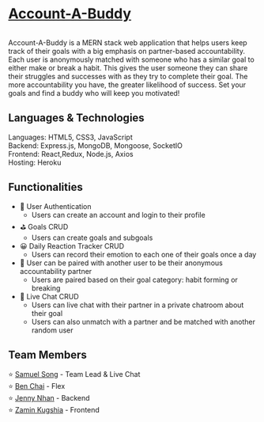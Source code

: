 # [Account-A-Buddy](https://account-a-buddies.herokuapp.com)

<img src="" />

Account-A-Buddy is a MERN stack web application that helps users keep track of their goals with a big emphasis on partner-based accountability. Each user is anonymously matched with someone who has a similar goal to either make or break a habit. This gives the user someone they can share their struggles and successes with as they try to complete their goal. The more accountability you have, the greater likelihood of success. Set your goals and find a buddy who will keep you motivated!

## Languages & Technologies 
Languages: HTML5, CSS3, JavaScript
<br/>
Backend: Express.js, MongoDB, Mongoose, SocketIO
<br/>
Frontend: React,Redux, Node.js, Axios
<br/>
Hosting: Heroku

## Functionalities
- 🚦 User Authentication 
    - Users can create an account and login to their profile
- ⛳ Goals CRUD 
    - Users can create goals and subgoals
- 😀 Daily Reaction Tracker CRUD 
    - Users can record their emotion to each one of their goals once a day
- 🤝 User can be paired with another user to be their anonymous accountability partner 
    - Users are paired based on their goal category: habit forming or breaking
- 💬 Live Chat CRUD 
    - Users can live chat with their partner in a private chatroom about their goal
    - Users can also unmatch with a partner and be matched with another random user

## Team Members
⭐ [Samuel Song](https://www.linkedin.com/in/samsongs1991/) - Team Lead & Live Chat
<br/>
⭐ [Ben Chai](https://www.linkedin.com/in/ben-chai/) - Flex
<br/>
⭐ [Jenny Nhan](https://www.linkedin.com/in/jennynhan/) - Backend
<br/>
⭐ [Zamin Kugshia](https://www.linkedin.com/in/zamin-k/) - Frontend
